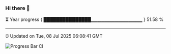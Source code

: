 ### Hi there 👋

⏳ Year progress { ███████████████▁▁▁▁▁▁▁▁▁▁▁▁▁▁▁ } 51.58 %

---

⏰ Updated on Tue, 08 Jul 2025 06:08:41 GMT

![Progress Bar CI](https://github.com/liununu/liununu/workflows/Progress%20Bar%20CI/badge.svg)
